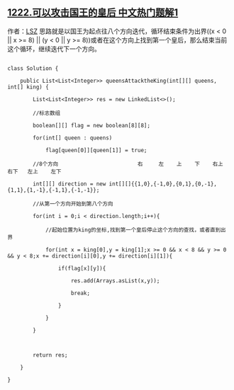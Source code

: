 ## [1222.可以攻击国王的皇后 中文热门题解1](https://leetcode.cn/problems/queens-that-can-attack-the-king/solutions/100000/javadie-dai-shi-xian-ba-fang-xiang-cha-zhao-by-lsz)

作者：[LSZ](https://leetcode.cn/u/LSZ)
思路就是以国王为起点往八个方向迭代，循环结束条件为出界((x < 0 || x >= 8) || (y < 0 || y >= 8))或者在这个方向上找到第一个皇后，那么结束当前这个循环，继续迭代下一个方向。
```
class Solution {
    public List<List<Integer>> queensAttacktheKing(int[][] queens, int[] king) {
        List<List<Integer>> res = new LinkedList<>();
        //标志数组
        boolean[][] flag = new boolean[8][8];
        for(int[] queen : queens)
            flag[queen[0]][queen[1]] = true;
        //8个方向                         右     左    上    下    右上   右下   左上    左下   
        int[][] direction = new int[][]{{1,0},{-1,0},{0,1},{0,-1},{1,1},{1,-1},{-1,1},{-1,-1}};
        //从第一个方向开始到第八个方向
        for(int i = 0;i < direction.length;i++){
            //起始位置为king的坐标,找到第一个皇后停止这个方向的查找，或者直到出界
            for(int x = king[0],y = king[1];x >= 0 && x < 8 && y >= 0 && y < 8;x += direction[i][0],y += direction[i][1]){
                if(flag[x][y]){
                    res.add(Arrays.asList(x,y));
                    break;
                }
            }
        }
        
        return res;
    }
}
```
